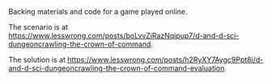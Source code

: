 Backing materials and code for a game played online.  

The scenario is at https://www.lesswrong.com/posts/boLvvZiRazNqipup7/d-and-d-sci-dungeoncrawling-the-crown-of-command.

The solution is at https://www.lesswrong.com/posts/h2RyXY7Aygc9Ppt8i/d-and-d-sci-dungeoncrawling-the-crown-of-command-evaluation.
